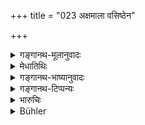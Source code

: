 +++
title = "023 अक्षमाला वसिष्ठेन"

+++

<details><summary>गङ्गानथ-मूलानुवादः</summary>

The low-born Akṣamālā united with Vaśiṣṭha, and the doe united with Mandapālū, became worthy of worship.—(23)
</details>

<details><summary>मेधातिथिः</summary>

हीनजातीयाप्य् **अक्षमाला वसिष्ठ**भार्या तत्संयोगाद् **अभ्यर्हणीयतां** प्राप्ता । **शारङ्गी** तिर्यग्जातिः चटका **मन्दपालेन** मुनिना संयुक्ता तथैव पूज्या । अतो हीनजातीयाः कनीयस्यो ऽपि भूयो भर्तृवत् पूज्याः । तथा चोक्तम् "वयसि स्त्रियः" इति ॥ ९.२३ ॥
</details>

<details><summary>गङ्गानथ-भाष्यानुवादः</summary>

Even though born of a low caste, Akṣamālā, the wife of Vaśiṣṭha, became, through that union, ‘*worthy of worship*’.

Similarly the ‘*doe*’ though an animal, on becoming united with the sage Mandapāla, ‘*became worthy of worship*.’

Thus it is that even low-born women, belonging to the lower castes, came to be honoured like their husbands; as it has been said that ‘women are honoured by their age’.—(23).
</details>

<details><summary>गङ्गानथ-टिप्पन्यः</summary>

“The story of Mandapāla is told in the Mahābhārata 1.8335, adhyāya 229”—Buhler.

This verse is quoted in *Vivādaratnākara* (p. 416), which reads ‘*śārṅgī*’, with Medhātithi.
</details>

<details><summary>भारुचिः</summary>

_यस्माच् च ।_
</details>

<details><summary>Bühler</summary>

023	Akshamala, a woman of the lowest birth, being united to Vasishtha and Sarangi, (being united) to Mandapala, became worthy of honour.
</details>
